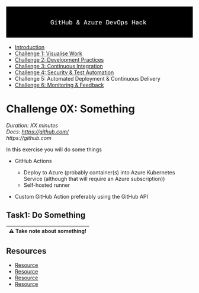 ![Banner](../../resources/WelcomeBanner.png)

- [Introduction](../)
- [Challenge 1: Visualise Work](../../content/01_visualise_work)
- [Challenge 2: Development Practices](../../content/02_development_practices)
- [Challenge 3: Continuous Integration](../../content/03_continuous_integration)
- [Challenge 4: Security & Test Automation](../../content/04_security_and_test_automation)
- Challenge 5: Automated Deployment & Continuous Delivery
- [Challenge 6: Monitoring & Feedback](../../content/06_monitoring_and_feedback)

# Challenge 0X: Something  
_Duration: XX minutes_  
_Docs: https://github.com/_  
_https://github.com_  

In this exercise you will do some things

- GitHub Actions
  - Deploy to Azure (probably container(s) into Azure Kubernetes Service (although that will require an Azure subscription))
  - Self-hosted runner

- Custom GitHub Action preferably using the GitHub API

## Task1: Do Something

| :warning: Take note about something! |
| --- |

## Resources

- [Resource](https://github.com)
- [Resource](https://github.com)
- [Resource](https://github.com)
- [Resource](https://github.com)
